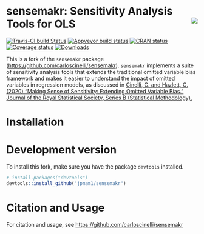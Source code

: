 
<!-- README.md is generated from README.Rmd. Please edit that file -->

# sensemakr: Sensitivity Analysis Tools for OLS <img src="man/figures/sensemakr-logo-small.png" align="right" />

<!-- badges: start -->

[![Travis-CI build
Status](https://travis-ci.org/carloscinelli/sensemakr.svg?branch=master)](https://travis-ci.org/carloscinelli/sensemakr)
[![Appveyor build
status](https://ci.appveyor.com/api/projects/status/utoc0803j4fxoje3?svg=true)](https://ci.appveyor.com/project/carloscinelli/sensemakr)
[![CRAN
status](https://www.r-pkg.org/badges/version/sensemakr)](https://CRAN.R-project.org/package=sensemakr)
[![Coverage
status](https://codecov.io/gh/carloscinelli/sensemakr/branch/master/graph/badge.svg)](https://codecov.io/github/carloscinelli/sensemakr?branch=master)
[![Downloads](https://cranlogs.r-pkg.org/badges/sensemakr)](https://cran.r-project.org/package=sensemakr)
<!-- badges: end -->

This is a fork of the `sensemakr` package (https://github.com/carloscinelli/sensemakr). 
`sensemakr` implements a suite of sensitivity analysis tools that
extends the traditional omitted variable bias framework and makes it
easier to understand the impact of omitted variables in regression
models, as discussed in [Cinelli, C. and Hazlett, C. (2020) “Making
Sense of Sensitivity: Extending Omitted Variable Bias.” Journal of the
Royal Statistical Society, Series B (Statistical
Methodology).](https://doi.org/10.1111/rssb.12348)

# Installation

# Development version

To install this fork, make sure you have the
package `devtools` installed.

``` r
# install.packages("devtools") 
devtools::install_github("jpmam1/sensemakr")
```

# Citation and Usage

For citation and usage, see https://github.com/carloscinelli/sensemakr

